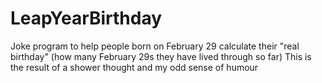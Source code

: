 # LeapYearBirthday
Joke program to help people born on February 29 calculate their "real birthday" (how many February 29s they have lived through so far) 
This is the result of a shower thought and my odd sense of humour 
